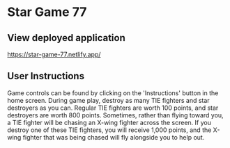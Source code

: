 # Star Game 77

## View deployed application
https://star-game-77.netlify.app/

## User Instructions
Game controls can be found by clicking on the 'Instructions' button in the home screen. During game play, destroy as many TIE fighters and star destroyers as you can. Regular TIE fighters are worth 100 points, and star destroyers are worth 800 points. Sometimes, rather than flying toward you, a TIE fighter will be chasing an X-wing fighter across the screen. If you destroy one of these TIE fighters, you will receive 1,000 points, and the X-wing fighter that was being chased will fly alongside you to help out.


